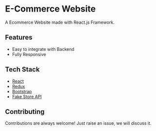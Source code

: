 # E-Commerce Website

A Ecommerce Website made with React.js Framework.

## Features

- Easy to integrate with Backend
- Fully Responsive

## Tech Stack

- [React](https://reactjs.org/)
- [Redux](https://redux.js.org/)
- [Bootstrap](https://getbootstrap.com/)
- [Fake Store API](https://fakestoreapi.com/)

## Contributing

Contributions are always welcome!
Just raise an issue, we will discuss it.
